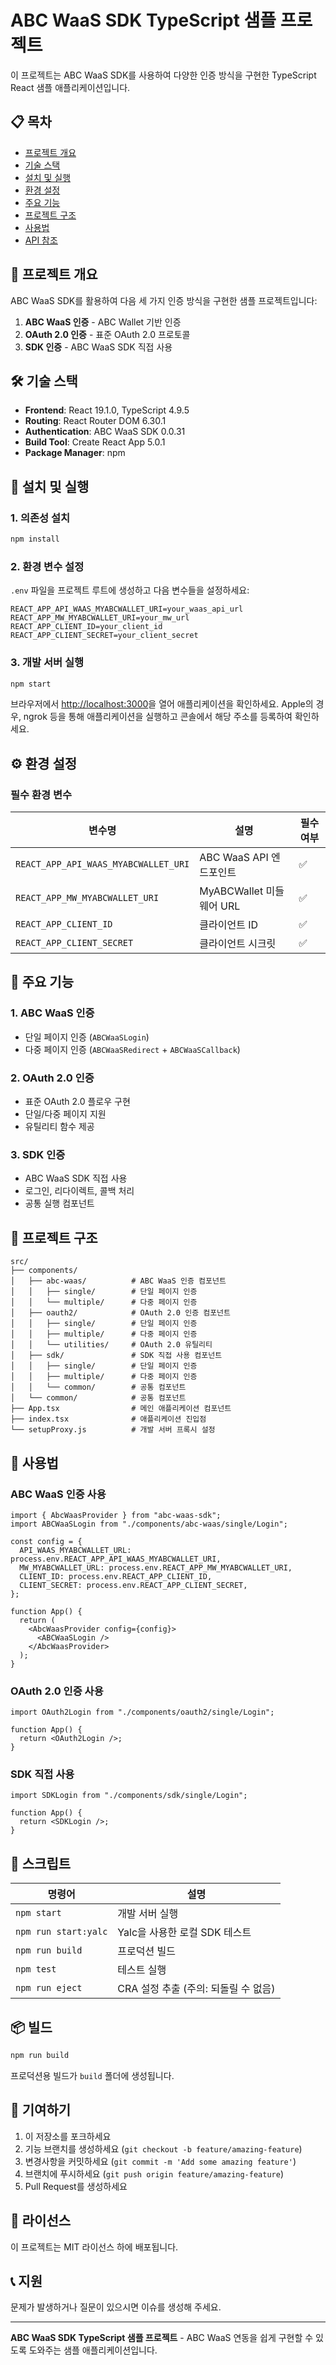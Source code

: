 # ABC WaaS SDK TypeScript 샘플 프로젝트

이 프로젝트는 ABC WaaS SDK를 사용하여 다양한 인증 방식을 구현한 TypeScript React 샘플 애플리케이션입니다.

## 📋 목차

- [프로젝트 개요](#프로젝트-개요)
- [기술 스택](#기술-스택)
- [설치 및 실행](#설치-및-실행)
- [환경 설정](#환경-설정)
- [주요 기능](#주요-기능)
- [프로젝트 구조](#프로젝트-구조)
- [사용법](#사용법)
- [API 참조](#api-구조)

## 🎯 프로젝트 개요

ABC WaaS SDK를 활용하여 다음 세 가지 인증 방식을 구현한 샘플 프로젝트입니다:

1. **ABC WaaS 인증** - ABC Wallet 기반 인증
2. **OAuth 2.0 인증** - 표준 OAuth 2.0 프로토콜
3. **SDK 인증** - ABC WaaS SDK 직접 사용

## 🛠 기술 스택

- **Frontend**: React 19.1.0, TypeScript 4.9.5
- **Routing**: React Router DOM 6.30.1
- **Authentication**: ABC WaaS SDK 0.0.31
- **Build Tool**: Create React App 5.0.1
- **Package Manager**: npm

## 🚀 설치 및 실행

### 1. 의존성 설치

```bash
npm install
```

### 2. 환경 변수 설정

`.env` 파일을 프로젝트 루트에 생성하고 다음 변수들을 설정하세요:

```env
REACT_APP_API_WAAS_MYABCWALLET_URI=your_waas_api_url
REACT_APP_MW_MYABCWALLET_URI=your_mw_url
REACT_APP_CLIENT_ID=your_client_id
REACT_APP_CLIENT_SECRET=your_client_secret
```

### 3. 개발 서버 실행

```bash
npm start
```

브라우저에서 [http://localhost:3000](http://localhost:3000)을 열어 애플리케이션을 확인하세요.
Apple의 경우, ngrok 등을 통해 애플리케이션을 실행하고 콘솔에서 해당 주소를 등록하여 확인하세요.

## ⚙️ 환경 설정

### 필수 환경 변수

| 변수명                               | 설명                     | 필수 여부 |
| ------------------------------------ | ------------------------ | --------- |
| `REACT_APP_API_WAAS_MYABCWALLET_URI` | ABC WaaS API 엔드포인트  | ✅        |
| `REACT_APP_MW_MYABCWALLET_URI`       | MyABCWallet 미들웨어 URL | ✅        |
| `REACT_APP_CLIENT_ID`                | 클라이언트 ID            | ✅        |
| `REACT_APP_CLIENT_SECRET`            | 클라이언트 시크릿        | ✅        |

## 🔧 주요 기능

### 1. ABC WaaS 인증

- 단일 페이지 인증 (`ABCWaaSLogin`)
- 다중 페이지 인증 (`ABCWaaSRedirect` + `ABCWaaSCallback`)

### 2. OAuth 2.0 인증

- 표준 OAuth 2.0 플로우 구현
- 단일/다중 페이지 지원
- 유틸리티 함수 제공

### 3. SDK 인증

- ABC WaaS SDK 직접 사용
- 로그인, 리다이렉트, 콜백 처리
- 공통 실행 컴포넌트

## 📁 프로젝트 구조

```
src/
├── components/
│   ├── abc-waas/          # ABC WaaS 인증 컴포넌트
│   │   ├── single/        # 단일 페이지 인증
│   │   └── multiple/      # 다중 페이지 인증
│   ├── oauth2/            # OAuth 2.0 인증 컴포넌트
│   │   ├── single/        # 단일 페이지 인증
│   │   ├── multiple/      # 다중 페이지 인증
│   │   └── utilities/     # OAuth 2.0 유틸리티
│   ├── sdk/               # SDK 직접 사용 컴포넌트
│   │   ├── single/        # 단일 페이지 인증
│   │   ├── multiple/      # 다중 페이지 인증
│   │   └── common/        # 공통 컴포넌트
│   └── common/            # 공통 컴포넌트
├── App.tsx                # 메인 애플리케이션 컴포넌트
├── index.tsx              # 애플리케이션 진입점
└── setupProxy.js          # 개발 서버 프록시 설정
```

## 📖 사용법

### ABC WaaS 인증 사용

```tsx
import { AbcWaasProvider } from "abc-waas-sdk";
import ABCWaaSLogin from "./components/abc-waas/single/Login";

const config = {
  API_WAAS_MYABCWALLET_URL: process.env.REACT_APP_API_WAAS_MYABCWALLET_URI,
  MW_MYABCWALLET_URL: process.env.REACT_APP_MW_MYABCWALLET_URI,
  CLIENT_ID: process.env.REACT_APP_CLIENT_ID,
  CLIENT_SECRET: process.env.REACT_APP_CLIENT_SECRET,
};

function App() {
  return (
    <AbcWaasProvider config={config}>
      <ABCWaaSLogin />
    </AbcWaasProvider>
  );
}
```

### OAuth 2.0 인증 사용

```tsx
import OAuth2Login from "./components/oauth2/single/Login";

function App() {
  return <OAuth2Login />;
}
```

### SDK 직접 사용

```tsx
import SDKLogin from "./components/sdk/single/Login";

function App() {
  return <SDKLogin />;
}
```

## 🔧 스크립트

| 명령어               | 설명                                 |
| -------------------- | ------------------------------------ |
| `npm start`          | 개발 서버 실행                       |
| `npm run start:yalc` | Yalc을 사용한 로컬 SDK 테스트        |
| `npm run build`      | 프로덕션 빌드                        |
| `npm test`           | 테스트 실행                          |
| `npm run eject`      | CRA 설정 추출 (주의: 되돌릴 수 없음) |

## 📦 빌드

```bash
npm run build
```

프로덕션용 빌드가 `build` 폴더에 생성됩니다.

## 🤝 기여하기

1. 이 저장소를 포크하세요
2. 기능 브랜치를 생성하세요 (`git checkout -b feature/amazing-feature`)
3. 변경사항을 커밋하세요 (`git commit -m 'Add some amazing feature'`)
4. 브랜치에 푸시하세요 (`git push origin feature/amazing-feature`)
5. Pull Request를 생성하세요

## 📄 라이선스

이 프로젝트는 MIT 라이선스 하에 배포됩니다.

## 📞 지원

문제가 발생하거나 질문이 있으시면 이슈를 생성해 주세요.

---

**ABC WaaS SDK TypeScript 샘플 프로젝트** - ABC WaaS 연동을 쉽게 구현할 수 있도록 도와주는 샘플 애플리케이션입니다.
